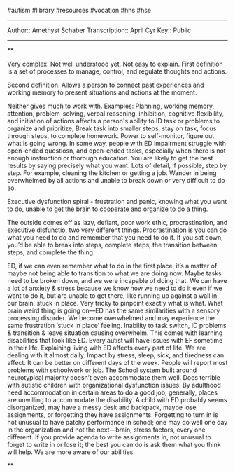 #autism #library #resources #vocation #hhs #hse

---
Author:: Amethyst Schaber
Transcription:: April Cyr
Key:: Public

---

**

Very complex. Not well understood yet. Not easy to explain. First definition is a set of processes to manage, control, and regulate thoughts and actions.

Second definition. Allows a person to connect past experiences and working memory to present situations and actions at the moment. 

Neither gives much to work with. Examples: Planning, working memory, attention, problem-solving, verbal reasoning, inhibition, cognitive flexibility, and initiation of actions affects a person's ability to ID task or problems to organize and prioritize, Break task into smaller steps, stay on task, focus through steps, to complete homework. Power to self-monitor, figure out what is going wrong. In some way, people with ED impairment struggle with open-ended questiosn, and open-ended tasks, especially when there is not enough instruction or thorough education. You are likely to get the best results by saying precisely what you want. Lots of detail, if possible, step by step. For example, cleaning the kitchen or getting a job. Wander in being overwhelmed by all actions and unable to break down or very difficult to do so.  

Executive dysfunction spiral - frustration and panic, knowing what you want to do, unable to get the brain to cooperate and organize to do a thing. 

  

The outside comes off as lazy, defiant, poor work ethic, procrastination, and executive disfunctio, two very different things. Procrastination is you can do what you need to do and remember that you need to do it. If you sat down, you’d be able to break into steps, complete steps, the transition between steps, and complete the thing. 

ED, if we can even remember what to do in the first place, it’s a matter of maybe not being able to transition to what we are doing now. Maybe tasks need to be broken down, and we were incapable of doing that. We can have a lot of anxiety & stress because we know how we need to do it even if we want to do it, but are unable to get there, like running up against a wall in our brain, stuck in place. Very tricky to pinpoint exactly what is what. What brain weird thing is going on—ED has the same similarities with a sensory processing disorder. We become overwhelmed and may experience the same frustration ‘stuck in place’ feeling. Inability to task switch, ID problems & transition & leave situation causing overwhelm. This comes with learning disabilities that look like ED. Every autist will have issues with EF sometime in their life. Explaining living with ED affects every part of life. We are dealing with it almost daily. Impact by stress, sleep, sick, and tiredness can affect. It can be better on different days of the week. People will report most problems with schoolwork or job. The School system built around neurotypical majority doesn’t even accommodate them well. Does terrible with autistic children with organizational dysfunction issues. By adulthood need accommodation in certain areas to do a good job; generally, places are unwilling to accommodate the disability. A child with ED probably seems disorganized, may have a messy desk and backpack, maybe lose assignments, or forgetting they have assignments. Forgetting to turn in is not unusual to have patchy performance in school; one may do well one day in the organization and not the next—brain, stress factors, every one different. If you provide agenda to write assignments in, not unusual to forget to write in or lose it; the best you can do is ask them what you think will help. We are more aware of our abilities.

  
**